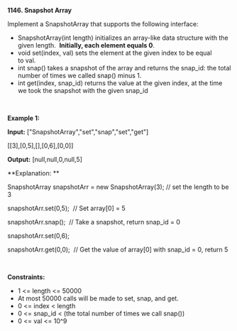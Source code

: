 **1146. Snapshot Array**

Implement a SnapshotArray that supports the following interface:

- SnapshotArray(int length) initializes an array-like data structure with the given length.  **Initially, each element equals 0**.
- void set(index, val) sets the element at the given index to be equal to val.
- int snap() takes a snapshot of the array and returns the snap_id: the total number of times we called snap() minus 1.
- int get(index, snap_id) returns the value at the given index, at the time we took the snapshot with the given snap_id

 

**Example 1:**

**Input:** ["SnapshotArray","set","snap","set","get"]

[[3],[0,5],[],[0,6],[0,0]]

**Output:** [null,null,0,null,5]

**Explanation: **

SnapshotArray snapshotArr = new SnapshotArray(3); // set the length to be 3

snapshotArr.set(0,5);  // Set array[0] = 5

snapshotArr.snap();  // Take a snapshot, return snap_id = 0

snapshotArr.set(0,6);

snapshotArr.get(0,0);  // Get the value of array[0] with snap_id = 0, return 5

 

**Constraints:**

- 1 &lt;= length &lt;= 50000
- At most 50000 calls will be made to set, snap, and get.
- 0 &lt;= index &lt; length
- 0 &lt;= snap_id &lt; (the total number of times we call snap())
- 0 &lt;= val &lt;= 10^9
